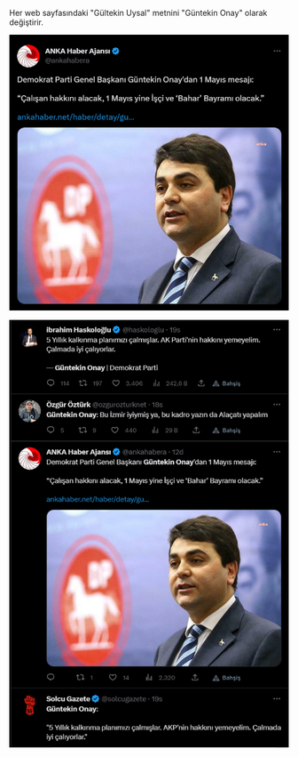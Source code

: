 Her web sayfasındaki "Gültekin Uysal" metnini "Güntekin Onay" olarak değiştirir.

![Güntekin Onay](/ss.png "Güntekin Onay")


![Güntekin Onay](/ss2.png "Güntekin Onay")

